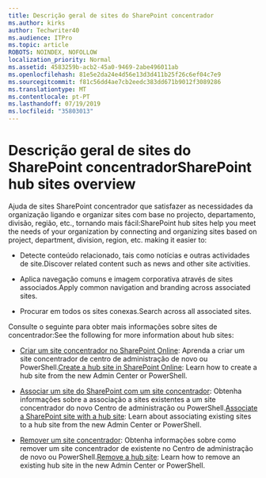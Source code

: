 ```yaml
---
title: Descrição geral de sites do SharePoint concentrador
ms.author: kirks
author: Techwriter40
ms.audience: ITPro
ms.topic: article
ROBOTS: NOINDEX, NOFOLLOW
localization_priority: Normal
ms.assetid: 4583259b-acb2-45a0-9469-2abe496011ab
ms.openlocfilehash: 81e5e2da24e4d56e13d3d411b25f26c6ef04c7e9
ms.sourcegitcommit: f81c56dd4ae7cb2eedc383dd671b9012f3089286
ms.translationtype: MT
ms.contentlocale: pt-PT
ms.lasthandoff: 07/19/2019
ms.locfileid: "35803013"
---
```

# <a name="sharepoint-hub-sites-overview"></a><span data-ttu-id="bb9a8-102">Descrição geral de sites do SharePoint concentrador</span><span class="sxs-lookup"><span data-stu-id="bb9a8-102">SharePoint hub sites overview</span></span>

<span data-ttu-id="bb9a8-103">Ajuda de sites SharePoint concentrador que satisfazer as necessidades da organização ligando e organizar sites com base no projecto, departamento, divisão, região, etc., tornando mais fácil:</span><span class="sxs-lookup"><span data-stu-id="bb9a8-103">SharePoint hub sites help you meet the needs of your organization by connecting and organizing sites based on project, department, division, region, etc. making it easier to:</span></span>

- <span data-ttu-id="bb9a8-104">Detecte conteúdo relacionado, tais como notícias e outras actividades de site.</span><span class="sxs-lookup"><span data-stu-id="bb9a8-104">Discover related content such as news and other site activities.</span></span>

- <span data-ttu-id="bb9a8-105">Aplica navegação comuns e imagem corporativa através de sites associados.</span><span class="sxs-lookup"><span data-stu-id="bb9a8-105">Apply common navigation and branding across associated sites.</span></span> 

- <span data-ttu-id="bb9a8-106">Procurar em todos os sites conexas.</span><span class="sxs-lookup"><span data-stu-id="bb9a8-106">Search across all associated sites.</span></span>

<span data-ttu-id="bb9a8-107">Consulte o seguinte para obter mais informações sobre sites de concentrador:</span><span class="sxs-lookup"><span data-stu-id="bb9a8-107">See the following for more information about hub sites:</span></span>
- <span data-ttu-id="bb9a8-108">[Criar um site concentrador no SharePoint Online](https://docs.microsoft.com/sharepoint/create-hub-site): Aprenda a criar um site concentrador de centro de administração de novo ou PowerShell.</span><span class="sxs-lookup"><span data-stu-id="bb9a8-108">[Create a hub site in SharePoint Online](https://docs.microsoft.com/sharepoint/create-hub-site): Learn how to create a hub site from the new Admin Center or PowerShell.</span></span>

- <span data-ttu-id="bb9a8-109">[Associar um site do SharePoint com um site concentrador](https://support.office.com/article/associate-a-sharepoint-site-with-a-hub-site-ae0009fd-af04-4d3d-917d-88edb43efc05): Obtenha informações sobre a associação a sites existentes a um site concentrador do novo Centro de administração ou PowerShell.</span><span class="sxs-lookup"><span data-stu-id="bb9a8-109">[Associate a SharePoint site with a hub site](https://support.office.com/article/associate-a-sharepoint-site-with-a-hub-site-ae0009fd-af04-4d3d-917d-88edb43efc05): Learn about associating existing sites to a hub site from the new Admin Center or PowerShell.</span></span>

- <span data-ttu-id="bb9a8-110">[Remover um site concentrador](https://docs.microsoft.com/sharepoint/remove-hub-site): Obtenha informações sobre como remover um site concentrador de existente no Centro de administração de novo ou PowerShell.</span><span class="sxs-lookup"><span data-stu-id="bb9a8-110">[Remove a hub site](https://docs.microsoft.com/sharepoint/remove-hub-site): Learn how to remove an existing hub site in the new Admin Center or PowerShell.</span></span>

